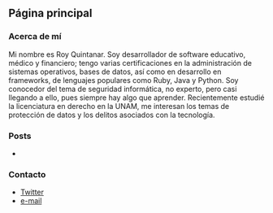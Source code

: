 ## Página principal

### Acerca de mí

Mi nombre es Roy Quintanar. Soy desarrollador de software educativo, médico y financiero; tengo varias certificaciones en la administración de sistemas operativos, bases de datos, así como en desarrollo en frameworks, de lenguajes populares como Ruby, Java y Python. Soy conocedor del tema de seguridad informática, no experto, pero casi llegando a ello, pues siempre hay algo que aprender. Recientemente estudié la licenciatura en derecho en la UNAM, me interesan los temas de protección de datos y los delitos asociados con la tecnología.  

### Posts

-

### Contacto

- [Twitter](http://twitter.com/thabizty)
- [e-mail](mailto:d3bugr@outlook.com)
 
